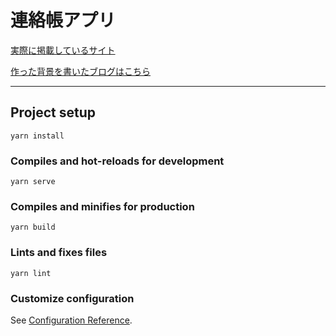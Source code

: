 # 連絡帳アプリ

[実際に掲載しているサイト](https://liff.line.me/1657287384-Ko2w4vXv)

[作った背景を書いたブログはこちら](https://liff.line.me/1657287384-Ko2w4vXv)

---

## Project setup
```
yarn install
```

### Compiles and hot-reloads for development
```
yarn serve
```

### Compiles and minifies for production
```
yarn build
```

### Lints and fixes files
```
yarn lint
```

### Customize configuration
See [Configuration Reference](https://cli.vuejs.org/config/).
